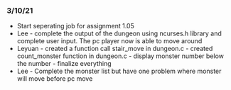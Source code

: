 ### 3/10/21
* Start seperating job for assignment 1.05
* Lee -  complete the output of the dungeon using ncurses.h library and complete user input. The pc player now is able to move around
* Leyuan - created a function call stair_move in dungeon.c 
         - created count_monster function in dungeon.c
         - display monster number below the number
         - finalize everything
* Lee - Complete the monster list but have one problem where monster will move before pc move

